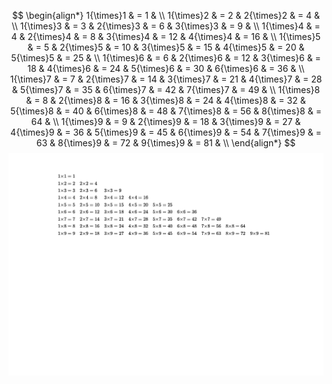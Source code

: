 $$
\begin{align*}
    1{\times}1 & = 1 & \\
    1{\times}2 & = 2 &     2{\times}2 & = 4 & \\
    1{\times}3 & = 3 &     2{\times}3 & = 6 &     3{\times}3 & = 9 & \\
    1{\times}4 & = 4 &     2{\times}4 & = 8 &     3{\times}4 & = 12 &     4{\times}4 & = 16 & \\
    1{\times}5 & = 5 &     2{\times}5 & = 10 &     3{\times}5 & = 15 &     4{\times}5 & = 20 &     5{\times}5 & = 25 & \\
    1{\times}6 & = 6 &     2{\times}6 & = 12 &     3{\times}6 & = 18 &     4{\times}6 & = 24 &     5{\times}6 & = 30 &     6{\times}6 & = 36 & \\
    1{\times}7 & = 7 &     2{\times}7 & = 14 &     3{\times}7 & = 21 &     4{\times}7 & = 28 &     5{\times}7 & = 35 &     6{\times}7 & = 42 &     7{\times}7 & = 49 & \\
    1{\times}8 & = 8 &     2{\times}8 & = 16 &     3{\times}8 & = 24 &     4{\times}8 & = 32 &     5{\times}8 & = 40 &     6{\times}8 & = 48 &     7{\times}8 & = 56 &     8{\times}8 & = 64 & \\
    1{\times}9 & = 9 &     2{\times}9 & = 18 &     3{\times}9 & = 27 &     4{\times}9 & = 36 &     5{\times}9 & = 45 &     6{\times}9 & = 54 &     7{\times}9 & = 63 &     8{\times}9 & = 72 &     9{\times}9 & = 81 & \\
\end{align*}
$$
![Multiplication_Methodology](Multiplication_Table.jpg)